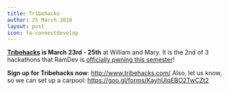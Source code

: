 ```yaml
---
title: Tribehacks
author: 25 March 2018
layout: post
icon: fa-connectdevelop
---
```


**[Tribehacks](http://www.tribehacks.com/) is March 23rd - 25th** at William and Mary.
It is the 2nd of 3 hackathons that RamDev is [officially pwning this semester](https://mlh.io/standings/na-2018)!

**Sign up for Tribehacks now**: http://www.tribehacks.com/
Also, let us know, so we can set up a carpool: https://goo.gl/forms/KayhUlqEBO2TwCZt2